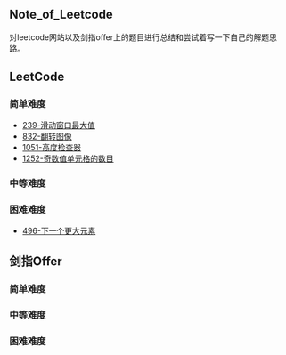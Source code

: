## Note_of_Leetcode

对leetcode网站以及剑指offer上的题目进行总结和尝试着写一下自己的解题思路。

## LeetCode

### 简单难度

- [239-滑动窗口最大值](https://github.com/Dyon-tech/Note_of_Leetcode/blob/master/problems/239-滑动窗口最大值.md)
- [832-翻转图像](https://github.com/Dyon-tech/Note_of_Leetcode/blob/master/problems/832-%E7%BF%BB%E8%BD%AC%E5%9B%BE%E5%83%8F.md](https://github.com/Dyon-tech/Note_of_Leetcode/blob/master/problems/832-翻转图像.md))
- [1051-高度检查器](https://github.com/Dyon-tech/Note_of_Leetcode/blob/master/problems/1051-%E9%AB%98%E5%BA%A6%E6%A3%80%E6%9F%A5%E5%99%A8.md](https://github.com/Dyon-tech/Note_of_Leetcode/blob/master/problems/1051-高度检查器.md))
- [1252-奇数值单元格的数目](https://github.com/Dyon-tech/Note_of_Leetcode/blob/master/problems/1252-%E5%A5%87%E6%95%B0%E5%80%BC%E5%8D%95%E5%85%83%E6%A0%BC%E7%9A%84%E6%95%B0%E7%9B%AE.md](https://github.com/Dyon-tech/Note_of_Leetcode/blob/master/problems/1252-奇数值单元格的数目.md))

### 中等难度



### 困难难度

- [496-下一个更大元素](https://github.com/Dyon-tech/Note_of_Leetcode/blob/master/problems/496-下一个更大元素.md)





## 剑指Offer

### 简单难度



### 中等难度



### 困难难度